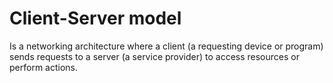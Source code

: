 # Client-Server model

Is a networking architecture where a client (a requesting device or program) sends requests to a server (a service provider) to access resources or perform actions.

